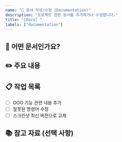 ```yaml
---
name: "📄 문서 작성/수정 (Documentation)"
description: "프로젝트 관련 문서를 추가하거나 수정합니다."
title: "[Docs] "
labels: ["documentation"]
---
```


## 📝 어떤 문서인가요?
<!-- 새로 작성하거나 수정할 문서의 종류와 위치를 알려주세요. -->
<!-- 예: 'README.md 파일의 설치 방법 가이드 업데이트' 또는 '새로운 API 엔드포인트에 대한 Wiki 문서 작성' -->

## ✏️ 주요 내용
<!-- 문서에 추가/수정될 주요 내용을 간략하게 요약해주세요. -->

## 📋 작업 목록
<!-- 문서 작업을 위해 필요한 구체적인 태스크를 작성해주세요. -->
- [ ] OOO 기능 관련 내용 추가
- [ ] 잘못된 명령어 수정
- [ ] 스크린샷 최신 버전으로 교체

## 📚 참고 자료 (선택 사항)
<!-- 문서 작성에 참고할 만한 링크나 자료가 있다면 공유해주세요. -->